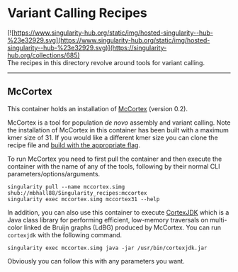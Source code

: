# Variant Calling Recipes
[![https://www.singularity-hub.org/static/img/hosted-singularity--hub-%23e32929.svg](https://www.singularity-hub.org/static/img/hosted-singularity--hub-%23e32929.svg)](https://singularity-hub.org/collections/685)  
The recipes in this directory revolve around tools for variant calling.  

---

## McCortex
This container holds an installation of [McCortex](https://github.com/mcveanlab/mccortex) (version 0.2).

McCortex is a tool for population *de novo* assembly and variant calling. Note
the installation of McCortex in this container has been built with a maximum
kmer size of 31. If you would like a different kmer size you can clone the
recipe file and [build with the appropriate flag](https://github.com/mcveanlab/mccortex#build).

To run McCortex you need to first pull the container and then
execute the container with the name of any of the tools, following by their
normal CLI parameters/options/arguments.

```
singularity pull --name mccortex.simg shub://mbhall88/Singularity_recipes:mccortex
singularity exec mccortex.simg mccortex31 --help
```
 In addition, you can also use this container to execute [CortexJDK](https://github.com/mcveanlab/CortexJDK)
 which is a Java class library for performing efficient, low-memory traversals
 on multi-color linked de Bruijn graphs (LdBG) produced by McCortex. You can run
 `cortexjdk` with the following command.  

 ```
singularity exec mccortex.simg java -jar /usr/bin/cortexjdk.jar
 ```

 Obviously you can follow this with any parameters you want.

